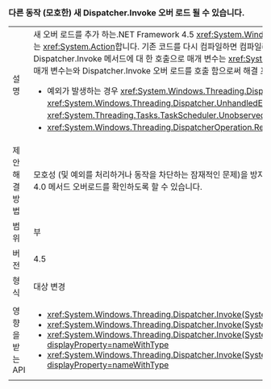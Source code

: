 ### <a name="new-ambiguous-dispatcherinvoke-overloads-could-result-in-different-behavior"></a>다른 동작 (모호한) 새 Dispatcher.Invoke 오버 로드 될 수 있습니다.

|   |   |
|---|---|
|설명|새 오버 로드를 추가 하는.NET Framework 4.5 <xref:System.Windows.Threading.Dispatcher.Invoke%2A?displayProperty=nameWithType> 형식의 매개 변수를 포함 하는 <xref:System.Action>합니다. 기존 코드를 다시 컴파일하면 컴파일러 있는 Dispatcher.Invoke 메서드 호출을 해결할 수 있습니다는 <xref:System.Delegate> 있는 Dispatcher.Invoke 메서드에 대 한 호출으로 매개 변수는 <xref:System.Action> 매개 변수입니다. 와 Dispatcher.Invoke 오버 로드를 호출 하는 경우는 <xref:System.Delegate> 매개 변수는와 Dispatcher.Invoke 오버 로드를 호출 함으로써 해결 프로그램 <xref:System.Action> , 다음과 같은 동작 차이가 발생할 수 있습니다.<ul><li>예외가 발생하는 경우 <xref:System.Windows.Threading.Dispatcher.UnhandledExceptionFilter> 및 <xref:System.Windows.Threading.Dispatcher.UnhandledException> 이벤트가 발생하지 않습니다. 대신 예외는 <xref:System.Threading.Tasks.TaskScheduler.UnobservedTaskException?displayProperty=name> 이벤트에 의해 처리됩니다.</li><li><xref:System.Windows.Threading.DispatcherOperation.Result>와 같은 일부 멤버에 대한 호출은 작업이 완료될 때까지 차단됩니다.</li></ul>|
|제안 해결 방법|모호성 (및 예외를 처리하거나 동작을 차단하는 잠재적인 문제)을 방지하려면 Dispatcher.Invoke를 호출하는 코드가 빈 개체를 두 번째 매개 변수로 Invoke 호출에 전달하여 .NET 4.0 메서드 오버로드를 확인하도록 할 수 있습니다.|
|범위|부|
|버전|4.5|
|형식|대상 변경|
|영향을 받는 API|<ul><li><xref:System.Windows.Threading.Dispatcher.Invoke(System.Delegate,System.Object[])?displayProperty=nameWithType></li><li><xref:System.Windows.Threading.Dispatcher.Invoke(System.Delegate,System.TimeSpan,System.Object[])?displayProperty=nameWithType></li><li><xref:System.Windows.Threading.Dispatcher.Invoke(System.Delegate,System.TimeSpan,System.Windows.Threading.DispatcherPriority,System.Object[])?displayProperty=nameWithType></li><li><xref:System.Windows.Threading.Dispatcher.Invoke(System.Delegate,System.Windows.Threading.DispatcherPriority,System.Object[])?displayProperty=nameWithType></li></ul>|

